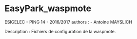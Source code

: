 # EasyPark_waspmote
ESIGELEC - PING 14 - 2016/2017
authors :
	- Antoine MAYSLICH

Description :
Fichiers de configuration de la waspmote.
